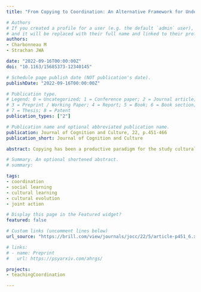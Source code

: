 ```yaml
---
title: "From Copying to Coordination: An Alternative Framework for Understanding Cultural Learning Mechanisms"

# Authors
# If you created a profile for a user (e.g. the default `admin` user), write the username (folder name) here 
# and it will be replaced with their full name and linked to their profile.
authors:
- Charbonneau M
- Strachan JWA

date: "2022-09-16T00:00:00Z"
doi: "10.1163/15685373-12340145"

# Schedule page publish date (NOT publication's date).
publishDate: "2022-09-16T00:00:00Z"

# Publication type.
# Legend: 0 = Uncategorized; 1 = Conference paper; 2 = Journal article;
# 3 = Preprint / Working Paper; 4 = Report; 5 = Book; 6 = Book section;
# 7 = Thesis; 8 = Patent
publication_types: ["2"]

# Publication name and optional abbreviated publication name.
publication: Journal of Cognition and Culture, 22, p.451-466
publication_short: Journal of Cognition and Culture

abstract: Copying has been a productive paradigm for the study cultural learning. Copying is about information transmission, the success of which is measured by the similarity of knowledge between models and learners. In this paper, we identify some short-comings in the use of copying mechanisms (e.g., imitation, emulation) as explanations of cultural learning, emphasizing their focus on the flow of information (from expert to novice) instead of on the specific interactions involved during episodes of learning. We argue that the micro-interactions between models and learners and how they coordinate with one another better explain how knowledge is passed on between individuals. We propose to understand cultural learning as a form of interpersonal coordination, i.e., as the result of dynamic interactions involving mutual behavioral alignment between two interacting agents. We sketch how a coordination framework provides a richer picture of cultural learning, with more explanatory power than the copying paradigm.

# Summary. An optional shortened abstract.
# summary: 

tags: 
- coordination
- social learning
- cultural learning
- cultural evolution 
- joint action

# Display this page in the Featured widget?
featured: false

# Custom links (uncomment lines below)
url_source: "https://brill.com/view/journals/jocc/22/5/article-p451_6.xml"

# links:
# - name: Preprint
#   url: https://psyarxiv.com/ahrgs/

projects:
- teachingCoordination

---
```



